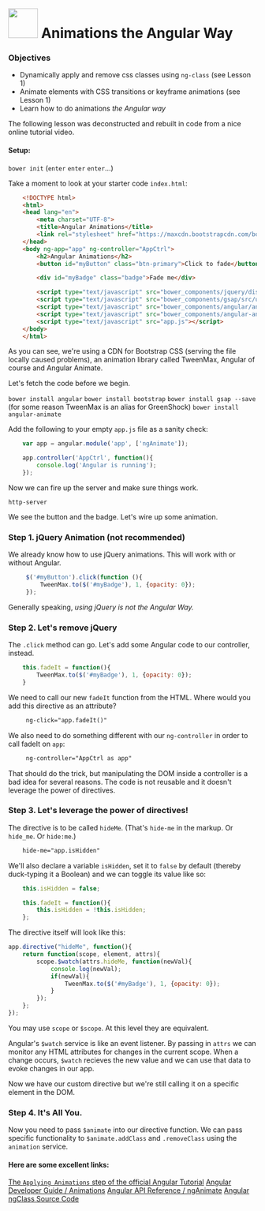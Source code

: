 # <img src="https://cloud.githubusercontent.com/assets/7833470/10899314/63829980-8188-11e5-8cdd-4ded5bcb6e36.png" height="60"> Animations the Angular Way

### Objectives
- Dynamically apply and remove css classes using `ng-class` (see Lesson 1)
- Animate elements with CSS transitions or keyframe animations (see Lesson 1)
- Learn how to do animations _the Angular way_


The following lesson was deconstructed and rebuilt in code from a nice online tutorial video.

#### Setup:
`bower init` (`enter` `enter` `enter`...)

Take a moment to look at your starter code `index.html`:

```html
    <!DOCTYPE html>
    <html>
    <head lang="en">
        <meta charset="UTF-8">
        <title>Angular Animations</title>
        <link rel="stylesheet" href="https://maxcdn.bootstrapcdn.com/bootstrap/3.3.6/css/bootstrap.min.css"/>
    </head>
    <body ng-app="app" ng-controller="AppCtrl">
        <h2>Angular Animations</h2>
        <button id="myButton" class="btn-primary">Click to fade</button>

        <div id="myBadge" class="badge">Fade me</div>

        <script type="text/javascript" src="bower_components/jquery/dist/jquery.min.js"></script>
        <script type="text/javascript" src="bower_components/gsap/src/uncompressed/TweenMax.js"></script>
        <script type="text/javascript" src="bower_components/angular/angular.min.js"></script>
        <script type="text/javascript" src="bower_components/angular-animate/angular-animate.min.js"></script>
        <script type="text/javascript" src="app.js"></script>
    </body>
    </html>

```

As you can see, we're using a CDN for Bootstrap CSS (serving the file locally caused problems), an animation library called TweenMax, Angular of course and Angular Animate.

Let's fetch the code before we begin.

`bower install angular`
`bower install bootstrap`
`bower install gsap --save`  (for some reason TweenMax is an alias for GreenShock)
`bower install angular-animate`


Add the following to your empty `app.js` file as a sanity check:

```js
    var app = angular.module('app', ['ngAnimate']);

    app.controller('AppCtrl', function(){
        console.log('Angular is running');
    });
```

Now we can fire up the server and make sure things work.

`http-server`

We see the button and the badge. Let's wire up some animation.

### Step 1. jQuery Animation (not recommended)

We already know how to use jQuery animations. This will work with or without Angular.

```js
     $('#myButton').click(function (){
         TweenMax.to($('#myBadge'), 1, {opacity: 0});        
     });

```

Generally speaking, _using jQuery is not the Angular Way._


### Step 2. Let's remove jQuery 

The `.click` method can go. Let's add some Angular code to our controller, instead.

```js
    this.fadeIt = function(){
        TweenMax.to($('#myBadge'), 1, {opacity: 0});        
    }  

```

We need to call our new `fadeIt` function from the HTML. Where would you add this directive as an attribute?

```html
     ng-click="app.fadeIt()"
 ```

We also need to do something different with our `ng-controller` in order to call fadeIt on `app`:

```html 
     ng-controller="AppCtrl as app"
```

That should do the trick, but manipulating the DOM inside a controller is a bad idea for several reasons. The code is not reusable and it doesn't leverage the power of directives.


### Step 3. Let's leverage the power of directives!

The directive is to be called `hideMe`. (That's `hide-me` in the markup. Or `hide_me`. Or `hide:me`.)

```html
    hide-me="app.isHidden"
```

We'll also declare a variable `isHidden`, set it to `false` by default (thereby duck-typing it a Boolean) and we can toggle its value like so:

```js
    this.isHidden = false;

    this.fadeIt = function(){
        this.isHidden = !this.isHidden;
    };

```
The directive itself will look like this:

```js
app.directive("hideMe", function(){
    return function(scope, element, attrs){
        scope.$watch(attrs.hideMe, function(newVal){
            console.log(newVal);
            if(newVal){
                TweenMax.to($('#myBadge'), 1, {opacity: 0}); 
            }
        }); 
    };
});
```

You may use `scope` or `$scope`. At this level they are equivalent.

Angular's `$watch` service is like an event listener. By passing in `attrs` we can monitor any HTML attributes for changes in the current scope. When a change occurs, `$watch` recieves the new value and we can use that data to evoke changes in our app.

Now we have our custom directive but we're still calling it on a specific element in the DOM.

### Step 4. It's All You.

Now you need to pass `$animate` into our directive function. We can pass specific functionality to `$animate.addClass` and `.removeClass` using the `animation` service.

#### Here are some excellent links:

[The `Applying Animations` step of the official Angular Tutorial](https://docs.angularjs.org/tutorial/step_12)
[Angular Developer Guide / Animations](https://docs.angularjs.org/guide/animations)
[Angular API Reference / ngAnimate](https://docs.angularjs.org/api/ngAnimate)
[Angular ngClass Source Code](https://github.com/angular/angular.js/blob/master/src/ng/directive/ngClass.js)
